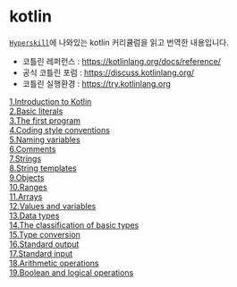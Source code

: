 # kotlin
[`Hyperskill`](https://hyperskill.org/knowledge-map/209?v=old)에 나와있는 kotlin 커리큘럼을 읽고 번역한 내용입니다.
- 코틀린 레퍼런스 : https://kotlinlang.org/docs/reference/
- 공식 코틀린 포럼 : https://discuss.kotlinlang.org/
- 코틀린 실행환경 : https://try.kotlinlang.org

[1.Introduction to Kotlin](https://github.com/himj131/kotlin/blob/master/1.Introduction%20to%20Kotlin.md)   
[2.Basic literals](https://github.com/himj131/kotlin/blob/master/2.Basic%20literals.md)  
[3.The first program](https://github.com/himj131/kotlin/blob/master/3.The%20first%20program.md)  
[4.Coding style conventions](https://github.com/himj131/kotlin/blob/master/4.Coding%20style%20conventions.md)   
[5.Naming variables](https://github.com/himj131/kotlin/blob/master/5.Naming%20variables.md)  
[6.Comments](https://github.com/himj131/kotlin/blob/master/6.Comments.md)  
[7.Strings](https://github.com/himj131/kotlin/blob/master/7.Strings.md)  
[8.String templates](https://github.com/himj131/kotlin/blob/master/8.String%20templates.md)  
[9.Objects](https://github.com/himj131/kotlin/blob/master/9.Objects.md)  
[10.Ranges](https://github.com/himj131/kotlin/blob/master/10.Ranges.md)  
[11.Arrays](https://github.com/himj131/kotlin/blob/master/11.Arrays.md)  
[12.Values and variables](https://github.com/himj131/kotlin/blob/master/12.Values%20and%20variables.md)  
[13.Data types](https://github.com/himj131/kotlin/blob/master/13.Data%20types.md)   
[14.The classification of basic types](https://github.com/himj131/kotlin/blob/master/14.The%20classification%20of%20basic%20types.md)   
[15.Type conversion](https://github.com/himj131/kotlin/blob/master/15.Type%20conversion.md)   
[16.Standard output](https://github.com/himj131/kotlin/blob/master/16.Standard%20output.md)  
[17.Standard input](https://github.com/himj131/kotlin/blob/master/17.Standard%20input.md)  
[18.Arithmetic operations](https://github.com/himj131/kotlin/blob/master/18.Arithmetic%20operations.md)  
[19.Boolean and logical operations](https://github.com/himj131/kotlin/blob/master/19.Boolean%20and%20logical%20operations.md)  
  
    

